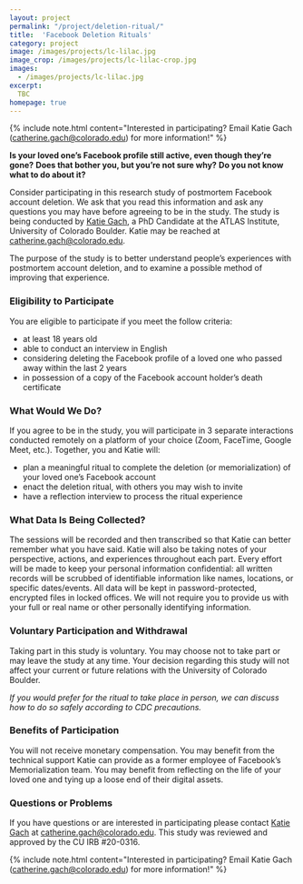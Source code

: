 ```yaml
---
layout: project
permalink: "/project/deletion-ritual/"
title:  'Facebook Deletion Rituals'
category: project
image: /images/projects/lc-lilac.jpg
image_crop: /images/projects/lc-lilac-crop.jpg
images:
  - /images/projects/lc-lilac.jpg
excerpt:
  TBC
homepage: true
---
```


{% include note.html content="Interested in participating? Email Katie Gach ([catherine.gach@colorado.edu](mailto:catherine.gach@colorado.edu)) for more information!" %}

**Is your loved one’s Facebook profile still active, even though they’re gone?**
**Does that bother you, but you’re not sure why?**
**Do you not know what to do about it?**

Consider participating in this research study of postmortem Facebook account deletion.
We ask that you read this information and ask any questions you may have before agreeing to be in the study. The study is being conducted by [Katie Gach](https://cmci.colorado.edu/idlab/about/), a PhD Candidate at the ATLAS Institute, University of Colorado Boulder. Katie may be reached at [catherine.gach@colorado.edu](mailto:catherine.gach@colorado.edu).

The purpose of the study is to better understand people’s experiences with postmortem account deletion, and to examine a possible method of improving that experience.

### Eligibility to Participate

You are eligible to participate if you meet the follow criteria:

- at least 18 years old
- able to conduct an interview in English
- considering deleting the Facebook profile of a loved one who passed away within the last 2
years
- in possession of a copy of the Facebook account holder’s death certificate

### What Would We Do?
If you agree to be in the study, you will participate in 3 separate interactions conducted remotely on a platform of your choice (Zoom, FaceTime, Google Meet, etc.). Together, you and Katie will:

- plan a meaningful ritual to complete the deletion (or memorialization) of your loved one’s Facebook account
- enact the deletion ritual, with others you may wish to invite
- have a reflection interview to process the ritual experience

### What Data Is Being Collected?
The sessions will be recorded and then transcribed so that Katie can better remember what you have said. Katie will also be taking notes of your perspective, actions, and experiences throughout each part. Every effort will be made to keep your personal information confidential: all written records will be scrubbed of identifiable information like names, locations, or specific dates/events. All data will be kept in password-protected, encrypted files in locked offices. We will not require you to provide us with your full or real name or other personally identifying information.

### Voluntary Participation and Withdrawal
Taking part in this study is voluntary. You may choose not to take part or may leave the study at any time. Your decision regarding this study will not affect your current or future relations with the University of Colorado Boulder.

*If you would prefer for the ritual to take place in person, we can discuss how to do so safely according to CDC precautions.*

### Benefits of Participation
You will not receive monetary compensation. You may benefit from the technical support Katie can provide as a former employee of Facebook’s Memorialization team. You may benefit from reflecting on the life of your loved one and tying up a loose end of their digital assets.

### Questions or Problems
If you have questions or are interested in participating please contact [Katie Gach](https://cmci.colorado.edu/idlab/about/) at [catherine.gach@colorado.edu](mailto:catherine.gach@colorado.edu). This study was reviewed and approved by the CU IRB #20-0316.

{% include note.html content="Interested in participating? Email Katie Gach ([catherine.gach@colorado.edu](mailto:catherine.gach@colorado.edu)) for more information!" %}
